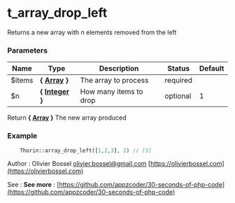 # t_array_drop_left

Returns a new array with n elements removed from the left


### Parameters
Name  |  Type  |  Description  |  Status  |  Default
------------  |  ------------  |  ------------  |  ------------  |  ------------
$items  |  **{ [Array](http://php.net/manual/en/language.types.array.php) }**  |  The array to process  |  required  |
$n  |  **{ [Integer](http://php.net/manual/en/language.types.integer.php) }**  |  How many items to drop  |  optional  |  1

Return **{ [Array](http://php.net/manual/en/language.types.array.php) }** The new array produced

### Example
```php
	Thorin::array_drop_left([1,2,3], 2) // [3]
```
Author : Olivier Bossel [olivier.bossel@gmail.com](mailto:olivier.bossel@gmail.com) [https://olivierbossel.com](https://olivierbossel.com)

See : **See more** : [https://github.com/appzcoder/30-seconds-of-php-code](https://github.com/appzcoder/30-seconds-of-php-code)